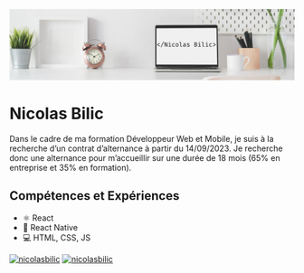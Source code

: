 ![Web and Mobile Development](https://github.com/nicolasbilic/nicolasbilic/blob/main/linkbanner.jpg)

# Nicolas Bilic
Dans le cadre de ma formation Développeur Web et Mobile, je suis à la recherche d’un contrat d’alternance à partir du 14/09/2023. Je recherche donc une alternance pour m’accueillir sur une durée de 18 mois (65% en entreprise et 35% en formation).

## Compétences et Expériences
* ⚛ React
* 📱 React Native
* 💻 HTML, CSS, JS


<!--
[<img src='https://cdn.jsdelivr.net/npm/simple-icons@3.0.1/icons/github.svg' alt='github' height='40'>](https://github.com/nicolasbilic)  [<img src='https://cdn.jsdelivr.net/npm/simple-icons@3.0.1/icons/dev-dot-to.svg' alt='dev' height='40'>](https://dev.to/nicolasbilic)  [<img src='https://cdn.jsdelivr.net/npm/simple-icons@3.0.1/icons/linkedin.svg' alt='linkedin' height='40'>](https://www.linkedin.com/in/nicolas-bilic-19560023a/)
-->
<a href="https://dev.to/nicolasbilic" target="blank"><img align="center" src="https://raw.githubusercontent.com/rahuldkjain/github-profile-readme-generator/master/src/images/icons/Social/devto.svg" alt="nicolasbilic" height="30" width="40" /></a>
<a href="https://linkedin.com/in/nicolas-bilic" target="blank"><img align="center" src="https://raw.githubusercontent.com/rahuldkjain/github-profile-readme-generator/master/src/images/icons/Social/linked-in-alt.svg" alt="nicolasbilic" height="30" width="40" /></a>
</p>
